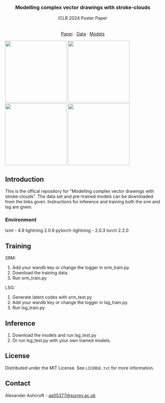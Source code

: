 
<h3 align="center">Modelling complex vector drawings with stroke-clouds</h3>

  <p align="center">
   ICLR 2024 Poster Paper
    <br />
    <br />
    <br />
    <a href="https://iclr.cc/virtual/2024/poster/18757">Paper</a>
    ·
    <a href="https://drive.google.com/file/d/1rv8MGfiAv6lwddGiSLTCqK2Mfltqnatk/view?usp=sharing">Data</a>
    ·
    <a href="https://drive.google.com/drive/folders/1e61EzE33T7foYsLqr-B3IGHLtgVX2MPD?usp=sharing">Models</a>
  </p>
</div>


<!-- ABOUT THE PROJECT -->

<img src="https://github.com/Co-do/Stroke-Cloud/assets/123647750/411131f4-4826-4763-a485-69cd929a8e26" width="200" height="200"> <img src="https://github.com/Co-do/Stroke-Cloud/assets/123647750/ea4ce9be-d05c-4393-9ed8-91152aff3c12" width="200" height="200"> <img src="https://github.com/Co-do/Stroke-Cloud/assets/123647750/4f554f6f-0f9b-464e-9bc8-6faffe1392e0" width="200" height="200"> <img src="https://github.com/Co-do/Stroke-Cloud/assets/123647750/4172389c-a0b4-4ecd-866f-296790c0706e" width="200" height="200"> 

<!-- GETTING STARTED -->
## Introduction
This is the offical repository for "Modelling complex vector drawings with stroke-clouds". The data set and pre-trained models can be downloaded from the links given. Instructions for inference and training both the srm and lsg are given.



### Environment

lxml - 4.9
lightning 2.0.9
pytorch-lightning - 2.0.3
torch 2.2.0

## Training

SRM:

1) Add your wandb key or change the logger in srm_train.py.
2) Download the training data.
3) Run srm_train.py

LSG:

1) Generate latent codes with srm_test.py
2) Add your wandb key or change the logger in lsg_train.py.
3) Run lsg_train.py



## Inference
1) Download the models and run lsg_test.py
2) Or run lsg_test.py with your own trained models.


<!-- LICENSE -->
## License

Distributed under the MIT License. See `LICENSE.txt` for more information.




<!-- CONTACT -->
## Contact

Alexander Ashcroft - aa05377@surrey.ac.uk





[Laravel-url]: https://laravel.com
[Bootstrap.com]: https://img.shields.io/badge/Bootstrap-563D7C?style=for-the-badge&logo=bootstrap&logoColor=white
[Bootstrap-url]: https://getbootstrap.com
[JQuery.com]: https://img.shields.io/badge/jQuery-0769AD?style=for-the-badge&logo=jquery&logoColor=white
[JQuery-url]: https://jquery.com 
